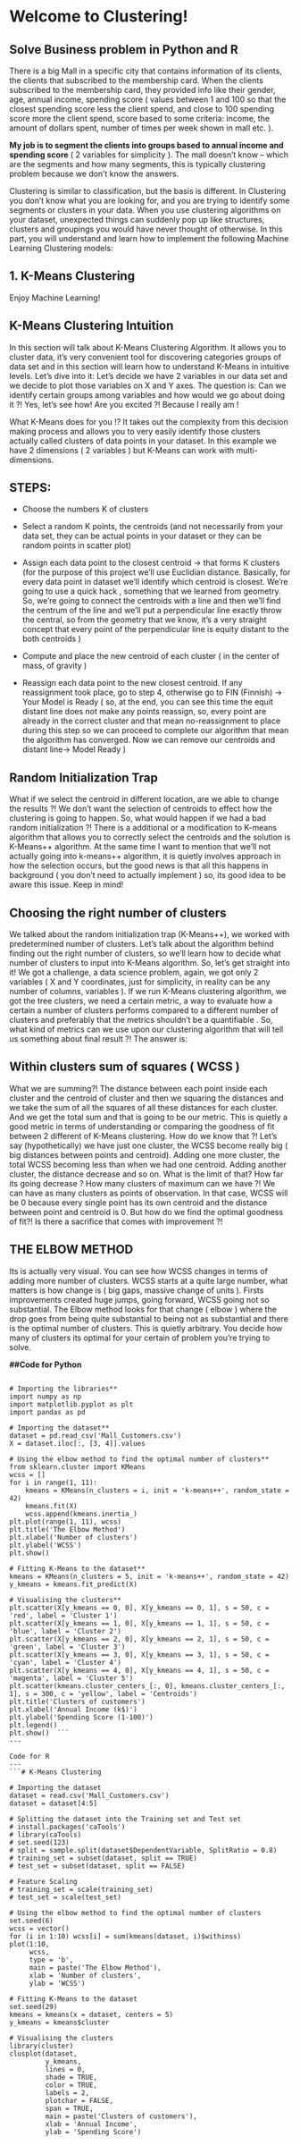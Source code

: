 # Welcome to Clustering!



Solve Business problem in Python and R
---
	
   There is a big Mall in a specific city that contains information of its clients, the clients that subscribed to the membership card.
When the clients subscribed to the membership card, they provided info like their gender, age, annual income, spending score ( values
between 1 and 100 so that the closest spending score less the client spend, and close to 100 spending score more the client spend, 
score based to some criteria: income, the amount of dollars spent, number of times per week shown in mall etc. ).
	
   **My job is to segment the clients into groups based to annual income and spending score** ( 2 variables for simplicity ).
The mall doesn’t know – which are the segments and how many segments, this is typically clustering problem because we don’t know the answers.

Clustering is similar to classification, but the basis is different. In Clustering you don’t know what you are looking for, and you are
 trying to identify some segments or clusters in your data. When you use clustering algorithms on your dataset, unexpected things can 
 suddenly pop up like structures, clusters and groupings you would have never thought of otherwise.
In this part, you will understand and learn how to implement the following Machine Learning Clustering models:

## 1.	K-Means Clustering

Enjoy Machine Learning!

## K-Means Clustering Intuition

   In this section will talk about K-Means Clustering Algorithm. It allows you to cluster data, it’s very convenient tool for discovering
categories groups of data set and in this section will learn how to understand K-Means in intuitive levels. Let’s dive into it:
Let’s decide we have 2 variables in our data set and we decide to plot those variables on X and Y axes. The question is: 
	Can we identify certain groups among variables and how would we go about doing it ?!
Yes, let’s see how! Are you excited ?! Because I really am !

   What K-Means does for you !? It takes out the complexity from this decision making process and allows you to very easily identify those 
clusters actually called clusters of data points in your dataset. In this example we have 2 dimensions ( 2 variables ) but K-Means can
work with multi-dimensions.


## STEPS:


 *	Choose the numbers K of clusters

 *	Select a random K points, the centroids (and  not necessarily from your data set, they can be actual points in your dataset or they can be random points in scatter plot)

 *	Assign each data point to the closest centroid -> that forms K clusters (for the purpose of this project we’ll use Euclidian distance. Basically, for every data point in dataset we’ll identify which centroid is closest. We’re going to use a quick hack , something that we learned from geometry. So, we’re going to connect the centroids with a line and then we’ll find the centrum of the line and  we’ll put a perpendicular line exactly throw the central, so from the geometry that we know, it’s a very straight concept that every point of the perpendicular line is equity distant to the both centroids )
 
 *	Compute and place the new centroid of each cluster ( in the center of mass, of gravity )

 *	Reassign each data point to the new closest centroid. If any reassignment took place, go to step 4, otherwise go to FIN (Finnish) -> Your Model is Ready ( so, at the end, you can see this time the equit distant line does not make any points reassign, so, every point are already in the correct cluster and that mean no-reassignment  to place during this step so we can proceed to complete our algorithm that mean the algorithm has converged. Now we can remove our centroids and distant line-> Model Ready )


## Random Initialization Trap
	
   What if we select the centroid in different location, are we able to change the results ?! We don’t want the selection of centroids to effect how the clustering is going  to happen. So, what would happen if we had a bad random initialization ?! There is a additional or a modification to K-means algorithm that allows you to correctly select the centroids and the solution is K-Means++ algorithm.  At the same time I want to mention that we’ll not actually going into k-means++ algorithm, it is quietly involves approach in how the selection occurs, but the good news is that all this happens in background ( you don’t need to actually implement ) so, its good idea to be aware this issue. Keep in mind! 

## Choosing the right number of clusters
	
   We talked about the random initialization trap (K-Means++), we worked with predetermined number of clusters. Let’s talk about the algorithm behind finding out the right number of clusters, so we’ll learn how to decide what number of clusters to input into K-Means algorithm.
   So, let’s get straight into it! We got a challenge, a data science problem, again, we got only 2 variables ( X and Y coordinates, just for simplicity, in reality can be any number of columns, variables ). If we run K-Means clustering algorithm, we got the tree clusters, we need a certain metric, a way to evaluate how a certain a number of clusters performs compared to a different number of clusters and preferably that the metrics shouldn’t be a quantifiable  . So, what kind of metrics can we use upon our clustering algorithm that will tell us something about final result ?! The answer is:
	 
##   Within clusters sum of squares ( WCSS )
 

   What we are summing?! The distance between each point inside each cluster and the centroid of cluster and then we squaring the distances and we take the sum of all the squares of all these distances for each cluster. And we get the total sum and that is going to be our metric.
	This is quietly a good metric in terms of understanding or comparing the goodness of fit between 2 different of K-Means clustering. 
 	How do we know that ?! Let’s say (hypothetically) we have just one cluster, the WCSS become really big ( big distances between points and centroid). Adding one more cluster, the total WCSS becoming less than when we had one centroid. Adding another cluster, the distance decrease and so on.
	What is the limit of that? How far its going decrease ? How many clusters of maximum can we have ?! We can have as many clusters as points of observation. In that case, WCSS will be 0 because every single point has its own centroid and the distance between point and centroid is 0. 
	But how do we find the optimal goodness of fit?! Is there a sacrifice that comes with improvement ?!
	
	
## THE ELBOW METHOD 
	
	
   Its is actually very visual. You can see how WCSS changes in terms of adding more number of clusters. WCSS starts at a quite large number, what matters is how change is ( big gaps, massive change of units ). Firsts improvements created huge jumps, going forward, WCSS going not so substantial.  The Elbow method looks for that change ( elbow ) where the drop goes from being quite substantial to being not as substantial and there is the optimal number of clusters. This is quietly arbitrary. You decide how many of clusters its optimal for your certain of problem you’re trying to solve.

**##Code for Python**
		
```K-Means Clustering

# Importing the libraries**    
import numpy as np  
import matplotlib.pyplot as plt  
import pandas as pd  

# Importing the dataset**    
dataset = pd.read_csv('Mall_Customers.csv')
X = dataset.iloc[:, [3, 4]].values

# Using the elbow method to find the optimal number of clusters**  
from sklearn.cluster import KMeans  
wcss = []  
for i in range(1, 11):  
    kmeans = KMeans(n_clusters = i, init = 'k-means++', random_state = 42)  
    kmeans.fit(X)  
    wcss.append(kmeans.inertia_)  
plt.plot(range(1, 11), wcss)  
plt.title('The Elbow Method')  
plt.xlabel('Number of clusters')  
plt.ylabel('WCSS')  
plt.show()  

# Fitting K-Means to the dataset**  
kmeans = KMeans(n_clusters = 5, init = 'k-means++', random_state = 42)
y_kmeans = kmeans.fit_predict(X)

# Visualising the clusters**  
plt.scatter(X[y_kmeans == 0, 0], X[y_kmeans == 0, 1], s = 50, c = 'red', label = 'Cluster 1')  
plt.scatter(X[y_kmeans == 1, 0], X[y_kmeans == 1, 1], s = 50, c = 'blue', label = 'Cluster 2')  
plt.scatter(X[y_kmeans == 2, 0], X[y_kmeans == 2, 1], s = 50, c = 'green', label = 'Cluster 3')  
plt.scatter(X[y_kmeans == 3, 0], X[y_kmeans == 3, 1], s = 50, c = 'cyan', label = 'Cluster 4')  
plt.scatter(X[y_kmeans == 4, 0], X[y_kmeans == 4, 1], s = 50, c = 'magenta', label = 'Cluster 5')  
plt.scatter(kmeans.cluster_centers_[:, 0], kmeans.cluster_centers_[:, 1], s = 300, c = 'yellow', label = 'Centroids')  
plt.title('Clusters of customers')  
plt.xlabel('Annual Income (k$)')  
plt.ylabel('Spending Score (1-100)')  
plt.legend()  
plt.show()  ```
---

Code for R  
---  
```# K-Means Clustering  

# Importing the dataset  
dataset = read.csv('Mall_Customers.csv')  
dataset = dataset[4:5]  

# Splitting the dataset into the Training set and Test set  
# install.packages('caTools')  
# library(caTools)  
# set.seed(123)  
# split = sample.split(dataset$DependentVariable, SplitRatio = 0.8)  
# training_set = subset(dataset, split == TRUE)  
# test_set = subset(dataset, split == FALSE)  
  
# Feature Scaling  
# training_set = scale(training_set)  
# test_set = scale(test_set)  
  
# Using the elbow method to find the optimal number of clusters  
set.seed(6)  
wcss = vector()  
for (i in 1:10) wcss[i] = sum(kmeans(dataset, i)$withinss)  
plot(1:10,  
     wcss,  
     type = 'b',  
     main = paste('The Elbow Method'),  
     xlab = 'Number of clusters',  
     ylab = 'WCSS')  
  
# Fitting K-Means to the dataset  
set.seed(29)  
kmeans = kmeans(x = dataset, centers = 5)  
y_kmeans = kmeans$cluster  
  
# Visualising the clusters  
library(cluster)  
clusplot(dataset,  
         y_kmeans,  
         lines = 0,  
         shade = TRUE,  
         color = TRUE,  
         labels = 2,  
         plotchar = FALSE,  
         span = TRUE,  
         main = paste('Clusters of customers'),  
         xlab = 'Annual Income',  
         ylab = 'Spending Score')  
```

